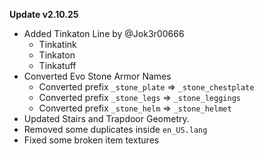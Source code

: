 **Update v2.10.25**

- Added Tinkaton Line by @Jok3r00666
    - Tinkatink
    - Tinkaton
    - Tinkatuff
- Converted Evo Stone Armor Names
    - Converted prefix `_stone_plate` => `_stone_chestplate`
    - Converted prefix `_stone_legs` => `_stone_leggings`
    - Converted prefix `_stone_helm` => `_stone_helmet`
- Updated Stairs and Trapdoor Geometry.
- Removed some duplicates inside `en_US.lang`
- Fixed some broken item textures